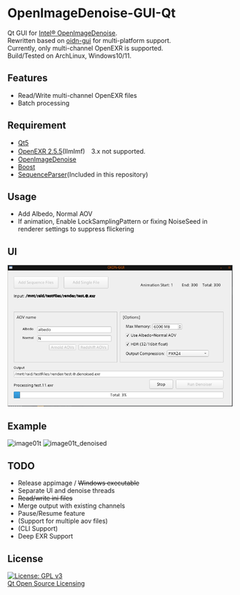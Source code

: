 # OpenImageDenoise-GUI-Qt
Qt GUI for [Intel® OpenImageDenoise](https://openimagedenoise.github.io/).  
Rewritten based on [oidn-gui](https://github.com/chr-9/oidn-gui) for multi-platform support.  
Currently, only multi-channel OpenEXR is supported.  
Build/Tested on ArchLinux, Windows10/11.

## Features
- Read/Write multi-channel OpenEXR files
- Batch processing

## Requirement
- [Qt5](https://www.qt.io/)
- [OpenEXR 2.5.5](https://github.com/AcademySoftwareFoundation/openexr)(IlmImf)　3.x not supported.
- [OpenImageDenoise](https://github.com/OpenImageDenoise/oidn)
- [Boost](https://www.boost.org/)
- [SequenceParser](https://github.com/mikrosimage/sequenceparser)(Included in this repository)

## Usage
- Add Albedo, Normal AOV
- If animation, Enable LockSamplingPattern or fixing NoiseSeed in renderer settings to suppress flickering

## UI
![ui](https://github.com/chr-9/OIDN-GUI-Qt/blob/master/doc/ui.png)

## Example
![image01t](https://raw.githubusercontent.com/chr-9/oidn-gui/master/doc/01t.png)
![image01t_denoised](https://raw.githubusercontent.com/chr-9/oidn-gui/master/doc/01t_denoised.png)

## TODO
- Release appimage / ~~Windows executable~~
- Separate UI and denoise threads
- ~~Read/write ini files~~
- Merge output with existing channels
- Pause/Resume feature
- (Support for multiple aov files)
- (CLI Support)
- Deep EXR Support

## License
 [![License: GPL v3](https://img.shields.io/badge/License-GPLv3-blue.svg)](https://www.gnu.org/licenses/gpl-3.0)  
 [Qt Open Source Licensing](https://doc.qt.io/qt-5/licensing.html)
